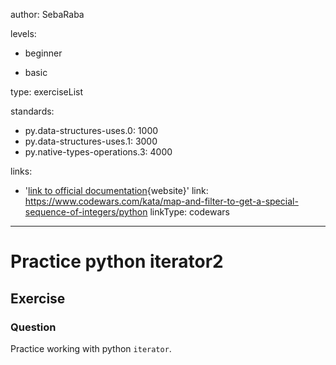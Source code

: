 author: SebaRaba

levels:

  - beginner

  - basic

type: exerciseList

standards:

  - py.data-structures-uses.0: 1000
  - py.data-structures-uses.1: 3000
  - py.native-types-operations.3: 4000

links:

  - '[link to official documentation](https://docs.python.org/3/tutorial/datastructures.html){website}'
link: https://www.codewars.com/kata/map-and-filter-to-get-a-special-sequence-of-integers/python
linkType: codewars
---
# Practice python iterator2
## Exercise
### Question

Practice working with python `iterator`.
